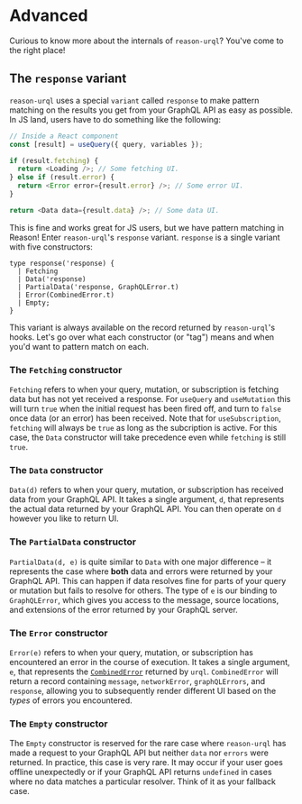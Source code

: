 # Advanced

Curious to know more about the internals of `reason-urql`? You've come to the right place!

## The `response` variant

`reason-urql` uses a special `variant` called `response` to make pattern matching on the results you get from your GraphQL API as easy as possible. In JS land, users have to do something like the following:

```js
// Inside a React component
const [result] = useQuery({ query, variables });

if (result.fetching) {
  return <Loading />; // Some fetching UI.
} else if (result.error) {
  return <Error error={result.error} />; // Some error UI.
}

return <Data data={result.data} />; // Some data UI.
```

This is fine and works great for JS users, but we have pattern matching in Reason! Enter `reason-urql`'s `response` variant. `response` is a single variant with five constructors:

```reason
type response('response) {
  | Fetching
  | Data('response)
  | PartialData('response, GraphQLError.t)
  | Error(CombinedError.t)
  | Empty;
}
```

This variant is always available on the record returned by `reason-urql`'s hooks. Let's go over what each constructor (or "tag") means and when you'd want to pattern match on each.

### The `Fetching` constructor

`Fetching` refers to when your query, mutation, or subscription is fetching data but has not yet received a response. For `useQuery` and `useMutation` this will turn `true` when the initial request has been fired off, and turn to `false` once data (or an error) has been received. Note that for `useSubscription`, `fetching` will always be `true` as long as the subcription is active. For this case, the `Data` constructor will take precedence even while `fetching` is still `true`.

### The `Data` constructor

`Data(d)` refers to when your query, mutation, or subscription has received data from your GraphQL API. It takes a single argument, `d`, that represents the actual data returned by your GraphQL API. You can then operate on `d` however you like to return UI.

### The `PartialData` constructor

`PartialData(d, e)` is quite similar to `Data` with one major difference – it represents the case where **both** data and errors were returned by your GraphQL API. This can happen if data resolves fine for parts of your query or mutation but fails to resolve for others. The type of `e` is our binding to `GraphQLError`, which gives you access to the message, source locations, and extensions of the error returned by your GraphQL server.

### The `Error` constructor

`Error(e)` refers to when your query, mutation, or subscription has encountered an error in the course of execution. It takes a single argument, `e`, that represents the [`CombinedError`](https://formidable.com/open-source/urql/docs/basics/errors/) returned by `urql`. `CombinedError` will return a record containing `message`, `networkError`, `graphQLErrors`, and `response`, allowing you to subsequently render different UI based on the _types_ of errors you encountered.

### The `Empty` constructor

The `Empty` constructor is reserved for the rare case where `reason-urql` has made a request to your GraphQL API but neither `data` nor `errors` were returned. In practice, this case is very rare. It may occur if your user goes offline unexpectedly or if your GraphQL API returns `undefined` in cases where no data matches a particular resolver. Think of it as your fallback case.
